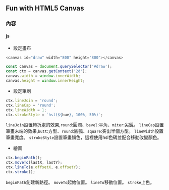##  Fun with HTML5 Canvas 

### 內容

#### js

* 設定畫布
```javascript
<canvas id="draw" width="800" height="800"></canvas>

const canvas = document.querySelector('#draw');
const ctx = canvas.getContext('2d');
canvas.width = window.innerWidth;
canvas.height = window.innerHeight;
```

* 設定筆刷
```javascript
ctx.lineJoin = 'round';
ctx.lineCap = 'round';
ctx.lineWidth = 1;
ctx.strokeStyle = `hsl(${hue}, 100%, 50%)`;
```
`lineJoin`設置轉折處的效果,`round`:圓潤、`bevel`:平角、`miter`:尖銳。
`lineCap`設置筆畫末端的效果,`butt`:方型、`round`:圓弧、`square`:突出半個方型。
`lineWidth`設置筆畫寬度。
`strokeStyle`設置筆畫顏色，這裡使用hsl色碼並配合移動改變顏色。

* 繪圖
```javascript
ctx.beginPath();
ctx.moveTo(lastX, lastY);
ctx.lineTo(e.offsetX, e.offsetY);
ctx.stroke();
```
`beginPath`創建新路徑。
`moveTo`起始位置。
`lineTo`移動位置。
`stroke`上色。